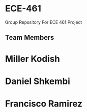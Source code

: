 # ECE-461
Group Repository For ECE 461 Project

## Team Members
# Miller Kodish
# Daniel Shkembi
# Francisco Ramirez
